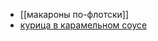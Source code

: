 - [[макароны по-флотски]]
- [курица в карамельном соусе](https://www.russianfood.com/recipes/recipe.php?rid=159975)